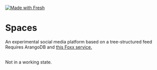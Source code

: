 [![Made with Fresh](https://fresh.deno.dev/fresh-badge-dark.svg)](https://fresh.deno.dev)

# Spaces
An experimental social media platform based on a tree-structured feed<br/>
Requires ArangoDB and <a href="https://github.com/chnoma/spaces_api"> this Foxx service.</a><br/><br/>

Not in a working state.